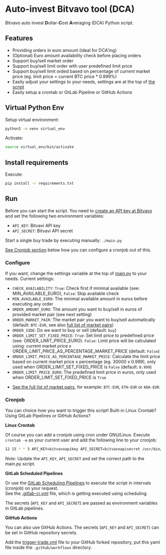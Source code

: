 # Auto-invest Bitvavo tool (DCA)

Bitvavo auto invest **D**ollar-**C**ost **A**veraging (DCA) Python script.

## Features

- Providing orders in euro amount (ideal for DCA'ing)
- (Optional) Euro amount availability check before placing orders
- Support buy/sell market order
- Support buy/sell limit order with user predefined limit price
- Support buy/sell limit orded based on percentage of *current* market price (eg. limit price = current BTC price * 0.999%)
- Easily adjust your settings to your needs, settings are at the top of [the script](main.py)
- Easily setup a crontab or GitLab Pipeline or GitHub Actions

## Virtual Python Env

Setup virtual environment:

```sh
python3 -m venv virtual_env
```

Activate:

```sh
source virtual_env/bin/activate
```

## Install requirements

Execute:

```sh
pip install -r requirements.txt
```

## Run

Before you can start the script. You need to [create an API key at Bitvavo](https://account.bitvavo.com/user/api) and set the following two environment variables:

- `API_KEY`: Bitvavi API key
- `API_SECRET`: Bitvavi API secret

Start a single buy trade by executing manually: `./main.py`

[See Cronjob section](#cronjob) below how you can configure a cronjob out of this.

### Configure

If you want, change the settings variable at the top of [main.py](main.py) to your needs. Current settings:

- `CHECK_AVAILABILITY`: `True`: Check first if minimal available (see: MIN_AVAILABLE_EURO), `False`: Skip available check
- `MIN_AVAILABLE_EURO`: The minimal available amount in euros before executing any order
- `ORDER_AMOUNT_EURO`: The amount you want to buy/sell in euros of provided market pair (see next setting)
- `ORDER_MARKET_PAIR`: The market pair you want to buy/sell automatically (default: `BTC-EUR`, see also [full list of market pairs](https://api.bitvavo.com/v2/markets))
- `ORDER_SIDE`: Do we want to buy or sell (default: `buy`)
- `ORDER_LIMIT_SET_FIXED_PRICE`: `True`: Set limit price to predefined price (see: ORDER_LIMIT_PRICE_EURO). `False`: Limit price will be calculated using: current market price x ORDER_LIMIT_PRICE_AS_PERCENTAGE_MARKET_PRICE (default: `False`)
- `ORDER_LIMIT_PRICE_AS_PERCENTAGE_MARKET_PRICE`: Calculate the limit price based on current market price x percentage (eg. 30000 x 0.999), only used when ORDER_LIMIT_SET_FIXED_PRICE is `False` (default: `0.999`)
- `ORDER_LIMIT_PRICE_EURO`: The predefined limit price in euros, only used when ORDER_LIMIT_SET_FIXED_PRICE is `True`

* [See the full list of market pairs](https://api.bitvavo.com/v2/markets), for example: `BTC-EUR`, `ETH-EUR` or `ADA-EUR`.

### Cronjob

You can choice how you want to trigger this script! Built-in Linux Crontab? Using GitLab Pipelines or GitHub Actions?

**Linux Crontab**

Of course you can add a cronjob using cron under GNU/Linux. Execute `crontab -e` as your current user and add the following line to your cronjob:

```sh
12 15 * * 3 API_KEY=bitvavoapikey API_SECRET=bitvavoapisecret /usr/bin/python3 /location/path/to/main.py 
```

*Note:* Update the `API_KEY`, `API_SECRET` and set the correct path to the main.py script.

**GitLab Scheduled Pipelines**

Or use the [GitLab Scheduling Pipelines](https://docs.gitlab.com/ee/ci/pipelines/schedules.html) to execute the script in intervals (cronjob) on your request.  
See the [.gitlab-ci.yml](.gitlab-ci.yml) file, which is getting executed using scheduling.

The secrets (`API_KEY` and `API_SECRET`) are passed as environment variables in GitLab pipelines.

**GitHub Actions**

You can also use GitHub Actions. The secrets (`API_KEY` and `API_SECRET`) can be set in GitHub repository secrets.

Add the [trigger-trade.yml](trigger-trade.yml) file to your GitHub forked repository, put this yaml file inside the `.github/workflows` directory.
